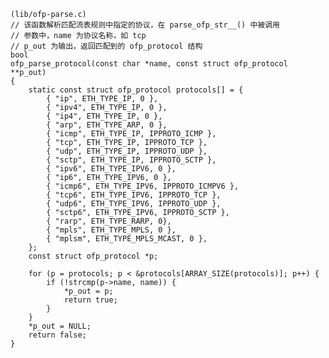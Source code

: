 
	(lib/ofp-parse.c)
    // 该函数解析匹配流表规则中指定的协议，在 parse_ofp_str__() 中被调用
	// 参数中，name 为协议名称，如 tcp
    // p_out 为输出，返回匹配到的 ofp_protocol 结构
	bool
	ofp_parse_protocol(const char *name, const struct ofp_protocol **p_out)
	{
	    static const struct ofp_protocol protocols[] = {
	        { "ip", ETH_TYPE_IP, 0 },
	        { "ipv4", ETH_TYPE_IP, 0 },
	        { "ip4", ETH_TYPE_IP, 0 },
	        { "arp", ETH_TYPE_ARP, 0 },
	        { "icmp", ETH_TYPE_IP, IPPROTO_ICMP },
	        { "tcp", ETH_TYPE_IP, IPPROTO_TCP },
	        { "udp", ETH_TYPE_IP, IPPROTO_UDP },
	        { "sctp", ETH_TYPE_IP, IPPROTO_SCTP },
	        { "ipv6", ETH_TYPE_IPV6, 0 },
	        { "ip6", ETH_TYPE_IPV6, 0 },
	        { "icmp6", ETH_TYPE_IPV6, IPPROTO_ICMPV6 },
	        { "tcp6", ETH_TYPE_IPV6, IPPROTO_TCP },
	        { "udp6", ETH_TYPE_IPV6, IPPROTO_UDP },
	        { "sctp6", ETH_TYPE_IPV6, IPPROTO_SCTP },
	        { "rarp", ETH_TYPE_RARP, 0},
	        { "mpls", ETH_TYPE_MPLS, 0 },
	        { "mplsm", ETH_TYPE_MPLS_MCAST, 0 },
	    };
	    const struct ofp_protocol *p;
	
	    for (p = protocols; p < &protocols[ARRAY_SIZE(protocols)]; p++) {
	        if (!strcmp(p->name, name)) {
	            *p_out = p;
	            return true;
	        }
	    }
	    *p_out = NULL;
	    return false;
	}

